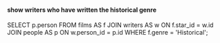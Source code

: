 #### show writers who have written the historical genre

SELECT p.person FROM films AS f 
JOIN writers AS w ON f.star_id = w.id 
JOIN people AS p ON w.person_id = p.id
WHERE f.genre = 'Historical'; 